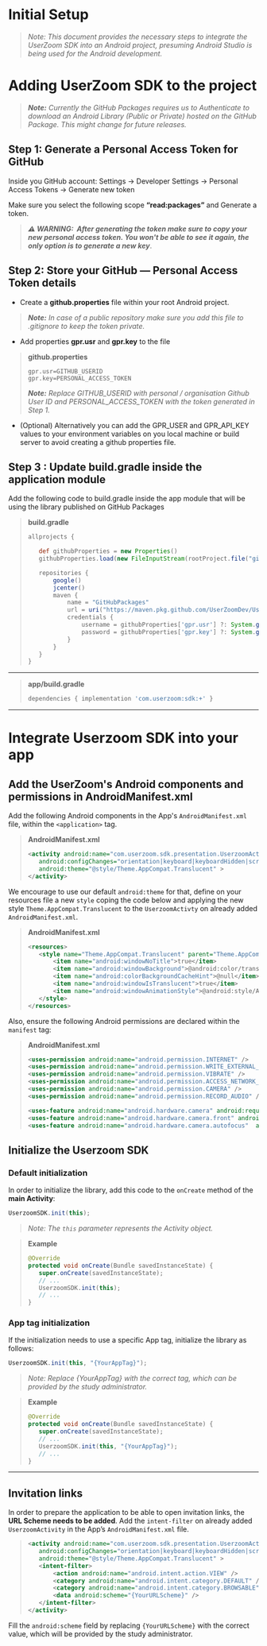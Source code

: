 # Initial Setup

> *Note: This document provides the necessary steps to integrate the UserZoom SDK into an Android project, presuming Android Studio is being used for the Android development.*

# Adding UserZoom SDK to the project

> ***Note:*** *Currently the GitHub Packages requires us to Authenticate to download an Android Library (Public or Private) hosted on the GitHub Package. This might change for future releases.*

## Step 1: Generate a Personal Access Token for GitHub
Inside you GitHub account: Settings -> Developer Settings -> Personal Access Tokens -> Generate new token 

Make sure you select the following scope **“read:packages”** and Generate a token.

> ***⚠️ WARNING:  After generating the token make sure to copy your new personal access token. You won't be able to see it again, the only option is to generate a new key***.

## Step 2: Store your GitHub — Personal Access Token details
- Create a **github.properties** file within your root Android project.  
> ***Note:*** *In case of a public repository make sure you add this file to .gitignore to keep the token private.*   
- Add properties **gpr.usr** and **gpr.key** to the file  
>**github.properties**
>```
>gpr.usr=GITHUB_USERID
>gpr.key=PERSONAL_ACCESS_TOKEN
>```
> ***Note:*** *Replace GITHUB_USERID with personal / organisation Github User ID and PERSONAL_ACCESS_TOKEN with the token generated in Step 1.*  
- (Optional) Alternatively you can add the GPR_USER and GPR_API_KEY values to your environment variables on you local machine or build server to avoid creating a github properties file.

## Step 3 : Update build.gradle inside the application module
Add the following code to build.gradle inside the app module that will be using the library published on GitHub Packages

>**build.gradle**  
>```gradle
>allprojects {
>
>    def githubProperties = new Properties()
>    githubProperties.load(new FileInputStream(rootProject.file("github.properties")))
>
>    repositories {
>        google()
>        jcenter()
>        maven {
>            name = "GitHubPackages"
>            url = uri("https://maven.pkg.github.com/UserZoomDev/UserzoomSDK-Android")
>            credentials {
>                username = githubProperties['gpr.usr'] ?: System.getenv("GPR_USER")
>                password = githubProperties['gpr.key'] ?: System.getenv("GPR_API_KEY")
>            }
>        }
>    }
>}
>```

---
>**app/build.gradle**  
>```gradle
>dependencies { implementation 'com.userzoom:sdk:+' }
>```


----
# Integrate Userzoom SDK into your app

## Add the UserZoom's Android components and permissions in AndroidManifest.xml

Add the following Android components in the App's `AndroidManifest.xml` file, within the `<application>` tag.

>**AndroidManifest.xml**
>```xml
><activity android:name="com.userzoom.sdk.presentation.UserzoomActivity"
>    android:configChanges="orientation|keyboard|keyboardHidden|screenSize"
>    android:theme="@style/Theme.AppCompat.Translucent" >
></activity>
>```

We encourage to use our default `android:theme` for that, define on your resources file a new `style` coping the code below and applying the new style `Theme.AppCompat.Translucent` to the `UserzoomActivty` on already added `AndroidManifest.xml`.

>**AndroidManifest.xml**
>```xml
><resources>
>    <style name="Theme.AppCompat.Translucent" parent="Theme.AppCompat.Light.NoActionBar">
>        <item name="android:windowNoTitle">true</item>
>        <item name="android:windowBackground">@android:color/transparent</item>
>        <item name="android:colorBackgroundCacheHint">@null</item>
>        <item name="android:windowIsTranslucent">true</item>
>        <item name="android:windowAnimationStyle">@android:style/Animation</item>
>    </style>
></resources>
>```

Also, ensure the following Android permissions are declared within the `manifest` tag:

>**AndroidManifest.xml**
>```xml
><uses-permission android:name="android.permission.INTERNET" />
><uses-permission android:name="android.permission.WRITE_EXTERNAL_STORAGE" />
><uses-permission android:name="android.permission.VIBRATE" />
><uses-permission android:name="android.permission.ACCESS_NETWORK_STATE" />
><uses-permission android:name="android.permission.CAMERA" />
><uses-permission android:name="android.permission.RECORD_AUDIO" />
>
><uses-feature android:name="android.hardware.camera" android:required="false" />
><uses-feature android:name="android.hardware.camera.front" android:required="false"/>
><uses-feature android:name="android.hardware.camera.autofocus"  android:required="false"/>
>```

## Initialize the Userzoom SDK

### Default initialization

In order to initialize the library, add this code to the `onCreate` method of the **main Activity**:

```Java
UserzoomSDK.init(this);
```
> *Note: The `this` parameter represents the Activity object.*

> **Example**
>```Java
>@Override
>protected void onCreate(Bundle savedInstanceState) {
>    super.onCreate(savedInstanceState);
>    // ...
>    UserzoomSDK.init(this);
>    // ...
>}
>```

### App tag initialization

If the initialization needs to use a specific App tag, initialize the library as follows:

```Java
UserzoomSDK.init(this, "{YourAppTag}");
```
> *Note: Replace {YourAppTag} with the correct tag, which can be provided by the study administrator.*

> **Example**
>```Java
>@Override
>protected void onCreate(Bundle savedInstanceState) {
>    super.onCreate(savedInstanceState);
>    // ...
>    UserzoomSDK.init(this, "{YourAppTag}");
>    // ...
>}
>```

----

## Invitation links

In order to prepare the application to be able to open invitation links, the **URL Scheme needs to be added**. Add the `intent-filter` on already added `UserzoomActivity` in the App’s `AndroidManifest.xml` file.

>```xml
><activity android:name="com.userzoom.sdk.presentation.UserzoomActivity"
>    android:configChanges="orientation|keyboard|keyboardHidden|screenSize"
>    android:theme="@style/Theme.AppCompat.Translucent" >
>    <intent-filter>
>        <action android:name="android.intent.action.VIEW" />
>        <category android:name="android.intent.category.DEFAULT" />
>        <category android:name="android.intent.category.BROWSABLE" />
>        <data android:scheme="{YourURLScheme}" />
>    </intent-filter>
></activity>
>```

Fill the `android:scheme` field by replacing `{YourURLScheme}` with the correct value, which will be provided by the study administrator.

